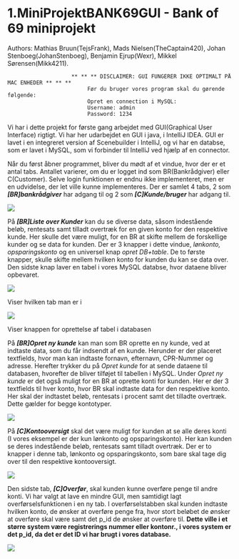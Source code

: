 # 1.MiniProjektBANK69GUI - Bank of 69 miniprojekt
Authors: Mathias Bruun(TejsFrank), Mads Nielsen(TheCaptain420), Johan Stenboeg(JohanStenboeg), Benjamin Ejrup(Wexr), Mikkel Sørensen(Mikk4211).

                        ** ** ** DISCLAIMER: GUI FUNGERER IKKE OPTIMALT PÅ MAC ENHEDER ** ** **
                             Før du bruger vores program skal du gørende følgende:
                             Opret en connection i MySQL:
                             Username: admin
                             Password: 1234
                            

Vi har i dette projekt for første gang arbejdet med GUI(Graphical User Interface) rigtigt. Vi har her udarbejdet en GUI i java, i IntelliJ IDEA. GUI er lavet i en integreret version af Scenebuilder i IntelliJ, og vi har en databse, som er lavet i MySQL, som vi forbinder til IntelliJ ved hjælp af en connector. 

Når du først åbner programmet, bliver du mødt af et vindue, hvor der er et antal tabs. Antallet varierer, om du er logget ind som BR(Bankrådgiver) eller C(Customer). Selve login funktionen er endnu ikke implementeret, men er en udvidelse, der let ville kunne implementeres. Der er samlet 4 tabs, 2 som ***[BR]bankrådgiver*** har adgang til og 2 som ***[C]Kunde/bruger*** har adgang til.  

![](https://image.prntscr.com/image/vH-rxoE_RM_nx_i4PqurLg.png)  

På ***[BR]Liste over Kunder*** kan du se diverse data, såsom indestående beløb, rentesats samt tilladt overtræk for en given konto for den respektive kunde. Her skulle det være muligt, for en BR at skifte mellem de forskellige kunder og se data for kunden. Der er 3 knapper i dette vindue, *lønkonto, opsparingskonto* og en universel knap *opret DB+table*. De to første knapper, skulle skifte mellem hvilken konto for kunden du kan se data over. Den sidste knap laver en tabel i vores MySQL databse, hvor dataene bliver opbevaret. 

![](https://image.prntscr.com/image/mLVPm4pESBS2fho1okt6Tg.png)

Viser hvilken tab man er i

![](https://image.prntscr.com/image/qCxcK8nDSSShXu0A7Njmlg.png)

Viser knappen for oprettelse af tabel i databasen

På ***[BR]Opret ny kunde*** kan man som BR oprette en ny kunde, ved at indtaste data, som du får indsendt af en kunde. Herunder er der placeret textfields, hvor man kan indtaste fornavn, efternavn, CPR-Nummer og adresse. Herefter trykker du på *Opret kunde* for at sende dataene til databasen, hvorefter de bliver tilføjet til tabellen i MySQL. 
Under *Opret ny kunde* er det også muligt for en BR at oprette konti for kunden. Her er der 3 textfields til hver konto, hvor BR skal indtaste data for den respektive konto. Her skal der indtastet beløb, rentesats i procent samt det tilladte overtræk. Dette gælder for begge kontotyper. 

![](https://image.prntscr.com/image/GxmUmNqwSSmdeomN68I22w.png)

På ***[C]Kontooversigt*** skal det være muligt for kunden at se alle deres konti (I vores eksempel er der kun lønkonto og opsparingskonto). Her kan kunden se deres indestående beløb, rentesats samt tilladt overtræk. 
Der er to knapper i denne tab, lønkonto og opsparingskonto, som bare skal tage dig over til den respektive kontooversigt. 

![](https://image.prntscr.com/image/2o2bt6MQTIOufraiiZ_yOA.png)

Den sidste tab, ***[C]Overfør***, skal kunden kunne overføre penge til andre konti. Vi har valgt at lave en mindre GUI, men samtidigt lagt overførselsfunktionen i en ny tab. I overførselstabben skal kunden indtaste hvilken konto, de ønsker at overføre penge fra, hvor stort beløbet de ønsker at overføre skal være samt det p_id de ønsker at overføre til. **Dette ville i et større system være registrerings nummer eller kontonr., i vores system er det p_id, da det er det ID vi har brugt i vores database.**

![](https://image.prntscr.com/image/wlVgFKb8TYarbj6mKxVceA.png)

